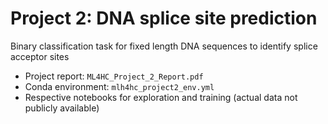 # Project 2: DNA splice site prediction

Binary classification task for fixed length DNA sequences to identify splice acceptor sites

- Project report: `ML4HC_Project_2_Report.pdf`
- Conda environment: `mlh4hc_project2_env.yml`
- Respective notebooks for exploration and training (actual data not publicly available)